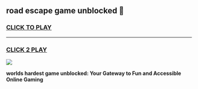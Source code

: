 
## road escape game unblocked 👋
<h3>
<a href="https://premium.freeplayer.one?title=road_escape_game_unblocked&ref=13F">CLICK TO PLAY</a></h3>
<hr>

<h3>
<a href="https://premium.freeplayer.one?title=road_escape_game_unblocked&ref=13F">CLICK 2 PLAY</a>
  
</h3>

<a href="https://premium.freeplayer.one?title=road_escape_game_unblocked&ref=12F/"><img src="https://clearcache.store/games.png"></a>


**worlds hardest game unblocked: Your Gateway to Fun and Accessible Online Gaming**
